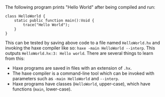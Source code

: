 The following program prints "Hello World" after being compiled and run:

```
class HelloWorld {
	static public function main():Void {
		trace("Hello World");
	}
}
```
This can be tested by saving above code to a file named `HelloWorld.hx` and invoking the haxe compiler like so: `haxe -main HelloWorld --interp`. This outputs `HelloWorld.hx:3: Hello world`. There are several things to learn from this:



* Haxe programs are saved in files with an extension of `.hx`.
* The haxe compiler is a command-line tool which can be invoked with parameters such as `-main HelloWorld` and `--interp`.
* Haxe programs have classes (`HelloWorld`, upper-case), which have functions (`main`, lower-case).